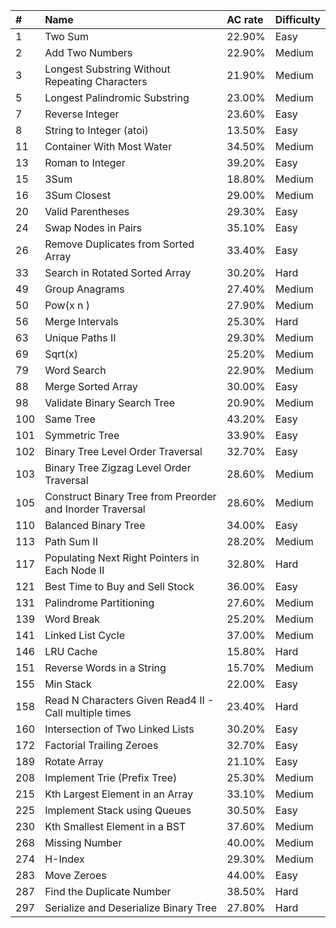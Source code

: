 | #|Name |AC rate| Difficulty|
| :----| :----- |:----| :----- |
|	1	|	Two Sum     	|	22.90%	|	        Easy	|
|	2	|	Add Two Numbers     	|	22.90%	|	        Medium	|
|	3	|	Longest Substring Without Repeating Characters      	|	21.90%	|	        Medium	|
|	5	|	Longest Palindromic Substring  	|	23.00%	|	        Medium	|
|	7	|	Reverse Integer    	|	23.60%	|	        Easy	|
|	8	|	String to Integer (atoi)   	|	13.50%	|	        Easy	|
|	11	|	Container With Most Water     	|	34.50%	|	        Medium	|
|	13	|	Roman to Integer    	|	39.20%	|	        Easy	|
|	15	|	3Sum     	|	18.80%	|	        Medium	|
|	16	|	3Sum Closest     	|	29.00%	|	        Medium	|
|	20	|	Valid Parentheses    	|	29.30%	|	        Easy	|
|	24	|	Swap Nodes in Pairs      	|	35.10%	|	        Easy	|
|	26	|	Remove Duplicates from Sorted Array    	|	33.40%	|	        Easy	|
|	33	|	Search in Rotated Sorted Array    	|	30.20%	|	        Hard	|
|	49	|	Group Anagrams      	|	27.40%	|	        Medium	|
|	50	|	Pow(x n )	|	27.90%	|	        Medium	|
|	56	|	Merge Intervals   	|	25.30%	|	        Hard	|
|	63	|	Unique Paths II       	|	29.30%	|	        Medium	|
|	69	|	Sqrt(x)      	|	25.20%	|	        Medium	|
|	79	|	Word Search     	|	22.90%	|	        Medium	|
|	88	|	Merge Sorted Array       	|	30.00%	|	        Easy	|
|	98	|	Validate Binary Search Tree   	|	20.90%	|	        Medium	|
|	100	|	Same Tree     	|	43.20%	|	        Easy	|
|	101	|	Symmetric Tree     	|	33.90%	|	        Easy	|
|	102	|	Binary Tree Level Order Traversal   	|	32.70%	|	        Easy	|
|	103	|	Binary Tree Zigzag Level Order Traversal      	|	28.60%	|	        Medium	|
|	105	|	Construct Binary Tree from Preorder and Inorder Traversal    	|	28.60%	|	        Medium	|
|	110	|	Balanced Binary Tree   	|	34.00%	|	        Easy	|
|	113	|	Path Sum II        	|	28.20%	|	        Medium	|
|	117	|	Populating Next Right Pointers in Each Node II    	|	32.80%	|	        Hard	|
|	121	|	Best Time to Buy and Sell  Stock    	|	36.00%	|	        Easy	|
|	131	|	Palindrome Partitioning        	|	27.60%	|	        Medium	|
|	139	|	Word Break    	|	25.20%	|	        Medium	|
|	141	|	Linked List Cycle     	|	37.00%	|	        Medium	|
|	146	|	LRU Cache    	|	15.80%	|	        Hard	|
|	151	|	Reverse Words in a String 	|	15.70%	|	        Medium	|
|	155	|	Min Stack    	|	22.00%	|	        Easy	|
|	158	|	Read N Characters Given Read4 II - Call multiple times      	|	23.40%	|	        Hard	|
|	160	|	Intersection of Two Linked Lists    	|	30.20%	|	        Easy	|
|	172	|	Factorial Trailing Zeroes   	|	32.70%	|	        Easy	|
|	189	|	Rotate Array     	|	21.10%	|	        Easy	|
|	208	|	Implement Trie (Prefix Tree)      	|	25.30%	|	        Medium	|
|	215	|	Kth Largest Element in an Array     	|	33.10%	|	        Medium	|
|	225	|	Implement Stack using Queues    	|	30.50%	|	        Easy	|
|	230	|	Kth Smallest Element in a BST      	|	37.60%	|	        Medium	|
|	268	|	Missing Number      	|	40.00%	|	        Medium	|
|	274	|	H-Index      	|	29.30%	|	        Medium	|
|	283	|	Move Zeroes    	|	44.00%	|	        Easy	|
|	287	|	Find the Duplicate Number      	|	38.50%	|	        Hard	|
|	297	|	Serialize and Deserialize Binary Tree    	|	27.80%	|	        Hard	|
